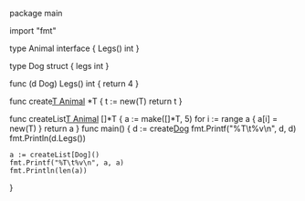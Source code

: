 package main

import "fmt"

type Animal interface {
	Legs() int
}

type Dog struct {
	legs int
}

func (d Dog) Legs() int {
	return 4
}

func create[T Animal]() *T {
	t := new(T)
	return t
}

func createList[T Animal]() []*T {
	a := make([]*T, 5)
	for i := range a {
		a[i] = new(T)
	}
	return a
}
func main() {
	d := create[Dog]()
	fmt.Printf("%T\t%v\n", d, d)
	fmt.Println(d.Legs())

	a := createList[Dog]()
	fmt.Printf("%T\t%v\n", a, a)
	fmt.Println(len(a))
}
